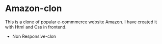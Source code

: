 # Amazon-clon
This is a clone of popular e-commmerce website Amazon. I have created it with Html and Css in frontend.

* Non Responsive-clon
